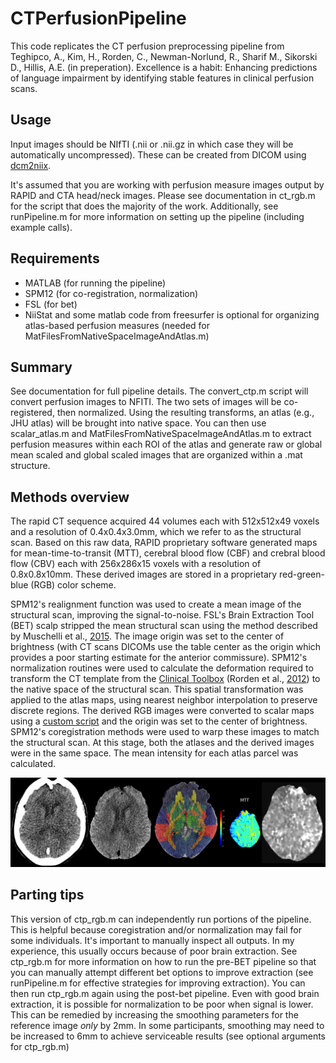 # CTPerfusionPipeline

This code replicates the CT perfusion preprocessing pipeline from Teghipco, A., Kim, H., Rorden, C., Newman-Norlund, R., Sharif M., Sikorski D., Hillis, A.E. (in preperation). Excellence is a habit: Enhancing predictions of language impairment by identifying stable features in clinical perfusion scans. 

## Usage

Input images should be NIfTI (.nii or .nii.gz in which case they will be automatically uncompressed). These can be created from DICOM using [dcm2niix](https://github.com/rordenlab/dcm2niix).

It's assumed that you are working with perfusion measure images output by RAPID and CTA head/neck images. Please see documentation in ct_rgb.m for the script that does the majority of the work. Additionally, see runPipeline.m for more information on setting up the pipeline (including example calls).

## Requirements

* MATLAB (for running the pipeline)
* SPM12 (for co-registration, normalization)
* FSL (for bet)
* NiiStat and some matlab code from freesurfer is optional for organizing atlas-based perfusion measures (needed for MatFilesFromNativeSpaceImageAndAtlas.m)

## Summary

See documentation for full pipeline details. The convert_ctp.m script will convert perfusion images to NFITI. The two sets of images will be co-registered, then normalized. Using the resulting transforms, an atlas (e.g., JHU atlas) will be brought into native space. You can then use scalar_atlas.m and MatFilesFromNativeSpaceImageAndAtlas.m to extract perfusion measures within each ROI of the atlas and generate raw or global mean scaled and global scaled images that are organized within a .mat structure.

## Methods overview

The rapid CT sequence acquired 44 volumes each with 512x512x49 voxels and a resolution of 0.4x0.4x3.0mm, which we refer to as the structural scan. Based on this raw data, RAPID proprietary software generated maps for mean-time-to-transit (MTT), cerebral blood flow (CBF) and crebral blood flow (CBV) each with 256x286x15 voxels with a resolution of 0.8x0.8x10mm. These derived images are stored in a proprietary red-green-blue (RGB) color scheme.

SPM12's realignment function was used to create a mean image of the structural scan, improving the signal-to-noise. FSL's Brain Extraction Tool (BET) scalp stripped the mean structural scan using the method described by Muschelli et al., [2015](https://pubmed.ncbi.nlm.nih.gov/25862260/). The image origin was set to the center of brightness (with CT scans DICOMs use the table center as the origin which provides a poor starting estimate for the anterior commissure). SPM12's normalization routines were used to calculate the deformation required to transform the CT template from the [Clinical Toolbox](https://github.com/neurolabusc/Clinical) (Rorden et al., [2012](https://pubmed.ncbi.nlm.nih.gov/22440645/)) to the native space of the structural scan. This spatial transformation was applied to the atlas maps, using nearest neighbor interpolation to preserve discrete regions. The derived RGB images were converted to scalar maps using a [custom script](https://github.com/neurolabusc/rgb2scalar) and the origin was set to the center of brightness. SPM12's coregistration methods were used to warp these images to match the structural scan. At this stage, both the atlases and the derived images were in the same space. The mean intensity for each atlas parcel was calculated. 

![ctp2scalar](ctp2scalar.png)

## Parting tips

This version of ctp_rgb.m can independently run portions of the pipeline. This is helpful because coregistration and/or normalization may fail for some individuals. It's important to manually inspect all outputs. In my experience, this usually occurs because of poor brain extraction. See ctp_rgb.m for more information on how to run the pre-BET pipeline so that you can manually attempt different bet options to improve extraction (see runPipeline.m for effective strategies for improving extraction). You can then run ctp_rgb.m again using the post-bet pipeline. Even with good brain extraction, it is possible for normalization to be poor when signal is lower. This can be remedied by increasing the smoothing parameters for the reference image *only* by 2mm. In some participants, smoothing may need to be increased to 6mm to achieve serviceable results (see optional arguments for ctp_rgb.m)
